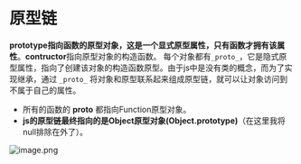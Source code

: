 # 原型链

**prototype指向函数的原型对象，这是一个显式原型属性，只有函数才拥有该属性**。**contructor**指向原型对象的构造函数。
每个对象都有`_proto_`，它是隐式原型属性，指向了创建该对象的构造函数原型。由于js中是没有类的概念，而为了实现继承，通过 `_proto_` 将对象和原型联系起来组成原型链，就可以让对象访问到不属于自己的属性。

- 所有的函数的 **proto** 都指向Function原型对象。
- **js的原型链最终指向的是Object原型对象(Object.prototype)**（在这里我将null排除在外了）。

![image.png](https://cdn.nlark.com/yuque/0/2020/png/89543/1598511186932-2573ef62-19f6-4a3c-9ccc-9a78f1d94710.png#align=left&display=inline&height=577&margin=%5Bobject%20Object%5D&name=image.png&originHeight=1154&originWidth=1030&size=1090277&status=done&style=none&width=515)


